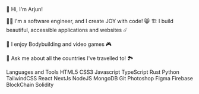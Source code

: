 👋 Hi, I'm Arjun!

👨‍💻 I'm a software engineer, and I create JOY with code! 😸
🏗️ I build beautiful, accessible applications and websites ☄️

🥾 I enjoy Bodybuilding and video games 🎮

💬 Ask me about all the countries I've travelled to! 🏞️

Languages and Tools
HTML5 CSS3 Javascript TypeScript Rust Python TailwindCSS React NextJs NodeJS MongoDB Git  Photoshop Figma Firebase BlockChain Solidity
